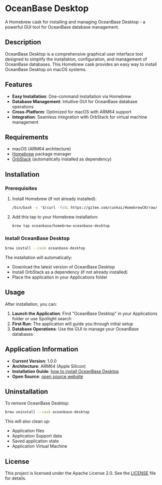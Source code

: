 # OceanBase Desktop

A Homebrew cask for installing and managing OceanBase Desktop - a powerful GUI tool for OceanBase database management.

## Description

OceanBase Desktop is a comprehensive graphical user interface tool designed to simplify the installation, configuration, and management of OceanBase databases. This Homebrew cask provides an easy way to install OceanBase Desktop on macOS systems.

## Features

- **Easy Installation**: One-command installation via Homebrew
- **Database Management**: Intuitive GUI for OceanBase database operations
- **Cross-Platform**: Optimized for macOS with ARM64 support
- **Integration**: Seamless integration with OrbStack for virtual machine management

## Requirements

- macOS (ARM64 architecture)
- [Homebrew](https://brew.sh/) package manager
- [OrbStack](https://orbstack.dev/) (automatically installed as dependency)

## Installation

### Prerequisites

1. Install Homebrew (if not already installed):
   ```bash
   /bin/bash -c "$(curl -fsSL https://gitee.com/cunkai/HomebrewCN/raw/master/Homebrew.sh)"
   ```

2. Add this tap to your Homebrew installation:
   ```bash
   brew tap oceanbase/homebrew-oceanbase-desktop
   ```

### Install OceanBase Desktop

```bash
brew install --cask oceanbase-desktop
```

The installation will automatically:
- Download the latest version of OceanBase Desktop
- Install OrbStack as a dependency (if not already installed)
- Place the application in your Applications folder

## Usage

After installation, you can:

1. **Launch the Application**: Find "OceanBase Desktop" in your Applications folder or use Spotlight search
2. **First Run**: The application will guide you through initial setup
3. **Database Operations**: Use the GUI to manage your OceanBase databases

## Application Information

- **Current Version**: 1.0.0
- **Architecture**: ARM64 (Apple Silicon)
- **Installation Guide**: [how to install OceanBase Desktop](https://www.oceanbase.com/docs/common-oceanbase-database-cn-1000000002866370)
- **Open Source**: [open source website](https://open.oceanbase.com/)

## Uninstallation

To remove OceanBase Desktop:

```bash
brew uninstall --cask oceanbase-desktop
```

This will also clean up:
- Application files
- Application Support data
- Saved application state
- Application Virtual Machine

## License

This project is licensed under the Apache License 2.0. See the [LICENSE](LICENSE) file for details.